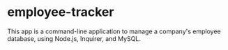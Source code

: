 # employee-tracker
This app is a command-line application to manage a company's employee database, using Node.js, Inquirer, and MySQL.
